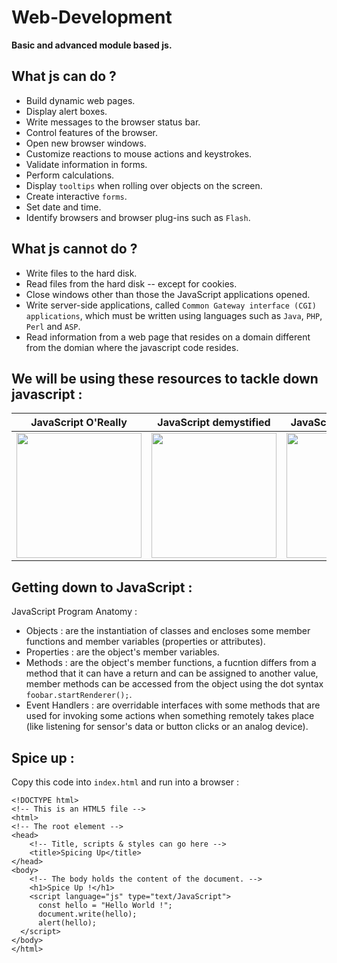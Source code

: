 # Web-Development
**Basic and advanced module based js.**

## What js can do ? 
- Build dynamic web pages.
- Display alert boxes.
- Write messages to the browser status bar.
- Control features of the browser.
- Open new browser windows.
- Customize reactions to mouse actions and keystrokes.
- Validate information in forms.
- Perform calculations.
- Display `tooltips` when rolling over objects on the screen.
- Create interactive `forms`.
- Set date and time.
- Identify browsers and browser plug-ins such as `Flash`.

## What js cannot do ? 
- Write files to the hard disk.
- Read files from the hard disk -- except for cookies.
- Close windows other than those the JavaScript applications opened.
- Write server-side applications, called `Common Gateway interface (CGI) applications`,
which must be written using languages such as `Java`, `PHP`, `Perl` and `ASP`.
- Read information from a web page that resides on a domain different from the domian where the javascript code resides.

## We will be using these resources to tackle down javascript : 
| JavaScript O'Really | JavaScript demystified | JavaScript Mozilla docs |
|-------|------|-------|
| <a href="https://book4you.org/book/5533416/34944c"><img src="https://user-images.githubusercontent.com/60224159/162418457-0ff8f39c-8c13-4040-8795-289a47233628.png" width="200"></a> | <a href="https://book4you.org/book/639026/4296e7"><img src="https://user-images.githubusercontent.com/60224159/162418628-894a3c88-1b5c-48eb-aa59-94ac164ea82a.png" width="200"></a> | <a href="https://developer.mozilla.org/en-US/docs/Web/JavaScript"><img src="https://user-images.githubusercontent.com/60224159/162418795-0d4c0f28-edfd-4d14-9aa3-20c07ccd1689.png" width="200"></a> 

## Getting down to JavaScript : 
JavaScript Program Anatomy : 
- Objects : are the instantiation of classes and encloses some member functions and member variables (properties or attributes).
- Properties : are the object's member variables.
- Methods : are the object's member functions, a fucntion differs from a method that it can have a return and can be assigned to another value,
member methods can be accessed from the object using the dot syntax `foobar.startRenderer();`.
- Event Handlers : are overridable interfaces with some methods that are used for invoking some actions when something remotely takes place (like listening for sensor's data or button clicks or an analog device).

## Spice up : 
Copy this code into `index.html` and run into a browser :
```xhtml
<!DOCTYPE html>
<!-- This is an HTML5 file -->
<html>
<!-- The root element -->
<head>
    <!-- Title, scripts & styles can go here -->
    <title>Spicing Up</title>
</head>
<body>
    <!-- The body holds the content of the document. -->
    <h1>Spice Up !</h1>
    <script language="js" type="text/JavaScript">
      const hello = "Hello World !";
      document.write(hello);
      alert(hello);
  </script>
</body>
</html>
```
